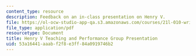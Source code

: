 ```yaml
---
content_type: resource
description: Feedback on an in-class presentation on Henry V.
file: https://ol-ocw-studio-app-qa.s3.amazonaws.com/courses/21l-010-writing-with-shakespeare-fall-2010/53a16441aaabf2f8e3ff84a0919746b2_MIT21L_010F10_assn13.pdf
file_type: application/pdf
resourcetype: Document
title: Henry V Teaching and Performance Group Presentation
uid: 53a16441-aaab-f2f8-e3ff-84a0919746b2
---
```

